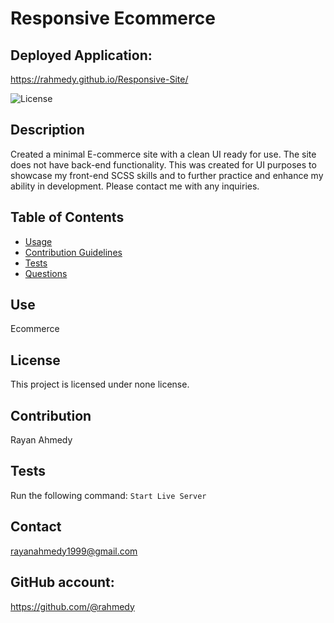 # Responsive Ecommerce 

## Deployed Application:
https://rahmedy.github.io/Responsive-Site/
 
    
![License](https://img.shields.io/badge/License-none-blue.svg)
## Description
Created a minimal E-commerce site with a clean UI ready for use. The site does not have back-end functionality. This was created for UI purposes to showcase my front-end SCSS skills and to further practice and enhance my ability in development. Please contact me with any inquiries.

## Table of Contents
* [Usage](#usage)
* [Contribution Guidelines](#contribution-guidelines)
* [Tests](#tests)
* [Questions](#questions)

## Use
Ecommerce 
## License
This project is licensed under none license.
## Contribution 
Rayan Ahmedy
## Tests
Run the following command:
``` Start Live Server ```


## Contact 
rayanahmedy1999@gmail.com

## GitHub account:  
https://github.com/@rahmedy
